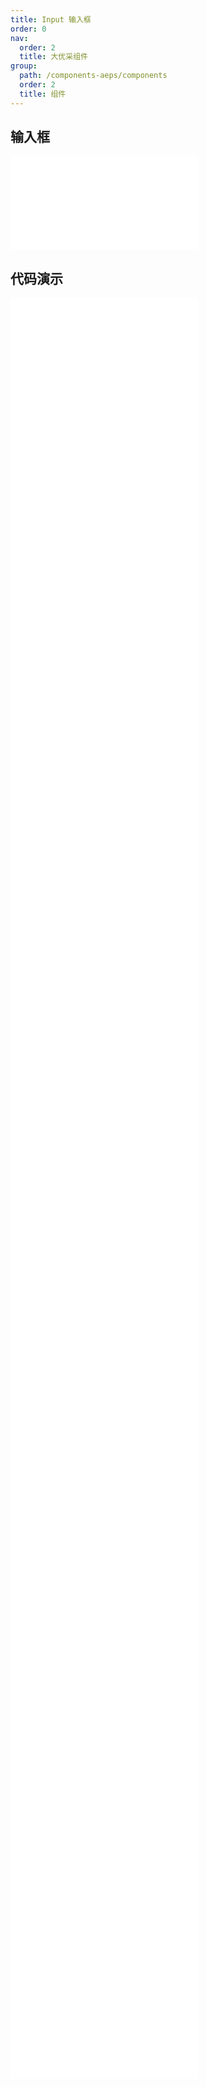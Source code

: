 ```yaml
---
title: Input 输入框
order: 0
nav:
  order: 2
  title: 大优采组件
group:
  path: /components-aeps/components
  order: 2
  title: 组件
---
```


## 输入框

<div>
<embed src="@docs-common/input/index.md"></embed>
</div>
        
## 代码演示

<Row gutter=8>

  <Col span=12>
    
  <div class="code-box"><embed src="@abiz-rc-aeps/input/demo/basic-input-aeps.md"></embed></div>
          
  <div class="code-box"><embed src="@abiz-rc-aeps/input/demo/addon-input-aeps.md"></embed></div>
          
  <div class="code-box"><embed src="@abiz-rc-aeps/input/demo/search-input-input-aeps.md"></embed></div>
          
  <div class="code-box"><embed src="@abiz-rc-aeps/input/demo/search-input-loading-input-aeps.md"></embed></div>
          
  <div class="code-box"><embed src="@abiz-rc-aeps/input/demo/tooltip-input-aeps.md"></embed></div>
          
  <div class="code-box"><embed src="@abiz-rc-aeps/input/demo/password-input-input-aeps.md"></embed></div>
          
  <div class="code-box"><embed src="@abiz-rc-aeps/input/demo/textarea-show-count-input-aeps.md"></embed></div>
          
  <div class="code-box"><embed src="@abiz-rc-aeps/input/demo/focus-input-aeps.md"></embed></div>
          
  <div class="code-box"><embed src="@abiz-rc-aeps/input/demo/align-input-aeps.md"></embed></div>
          
  </Col>
          
  <Col span=12>
    
  <div class="code-box"><embed src="@abiz-rc-aeps/input/demo/size-input-aeps.md"></embed></div>
          
  <div class="code-box"><embed src="@abiz-rc-aeps/input/demo/group-input-aeps.md"></embed></div>
          
  <div class="code-box"><embed src="@abiz-rc-aeps/input/demo/textarea-input-aeps.md"></embed></div>
          
  <div class="code-box"><embed src="@abiz-rc-aeps/input/demo/autosize-textarea-input-aeps.md"></embed></div>
          
  <div class="code-box"><embed src="@abiz-rc-aeps/input/demo/presuffix-input-aeps.md"></embed></div>
          
  <div class="code-box"><embed src="@abiz-rc-aeps/input/demo/allowClear-input-aeps.md"></embed></div>
          
  <div class="code-box"><embed src="@abiz-rc-aeps/input/demo/borderless-input-aeps.md"></embed></div>
          
  <div class="code-box"><embed src="@abiz-rc-aeps/input/demo/borderless-debug-input-aeps.md"></embed></div>
          
  <div class="code-box"><embed src="@abiz-rc-aeps/input/demo/textarea-resize-input-aeps.md"></embed></div>
          
  </Col>
          
</Row>
        
<div><embed src="@docs-common/input/index-api.md"></embed><div>
